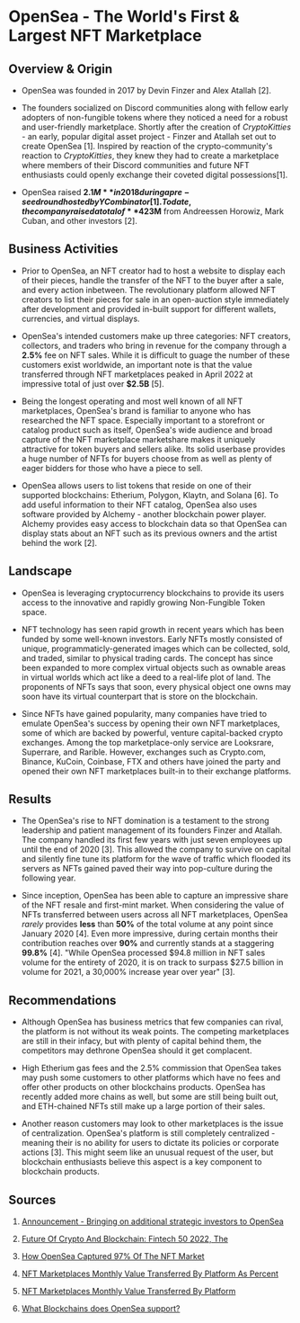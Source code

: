 
# OpenSea - The World's First & Largest NFT Marketplace

## Overview & Origin

* OpenSea was founded in 2017 by Devin Finzer and Alex Atallah [2].

* The founders socialized on Discord communities along with fellow early adopters of non-fungible tokens where they noticed a need for a robust and user-friendly marketplace. Shortly after the creation of *CryptoKitties* - an early, popular digital asset project - Finzer and Atallah set out to create OpenSea [1]. Inspired by reaction of the crypto-community's reaction to *CryptoKitties*, they knew they had to create a marketplace where members of their Discord communities and future NFT enthusiasts could openly exchange their coveted digital possessions[1].

* OpenSea raised **$2.1M** in 2018 during a pre-seed round hosted by Y Combinator [1]. To date, the company raised a total of **$423M** from Andreessen Horowiz, Mark Cuban, and other investors [2].

## Business Activities

* Prior to OpenSea, an NFT creator had to host a website to display each of their pieces, handle the transfer of the NFT to the buyer after a sale, and every action inbetween. The revolutionary platform allowed NFT creators to list their pieces for sale in an open-auction style immediately after development and provided in-built support for different wallets, currencies, and virtual displays.

* OpenSea's intended customers make up three categories: NFT creators, collectors, and traders who bring in revenue for the company through a **2.5%** fee on NFT sales. While it is difficult to guage the number of these customers exist worldwide, an important note is that the value transferred through NFT marketplaces peaked in April 2022 at impressive total of just over **$2.5B** [5].

* Being the longest operating and most well known of all NFT marketplaces, OpenSea's brand is familiar to anyone who has researched the NFT space. Especially important to a storefront or catalog product such as itself, OpenSea's wide audience and broad capture of the NFT marketplace marketshare makes it uniquely attractive for token buyers and sellers alike. Its solid userbase provides a huge number of NFTs for buyers choose from as well as plenty of eager bidders for those who have a piece to sell.

* OpenSea allows users to list tokens that reside on one of their supported blockchains: Etherium, Polygon, Klaytn, and Solana [6]. To add useful information to their NFT catalog, OpenSea also uses software provided by Alchemy - another blockchain power player. Alchemy provides easy access to blockchain data so that OpenSea can display stats about an NFT such as its previous owners and the artist behind the work [2].


## Landscape

* OpenSea is leveraging cryptocurrency blockchains to provide its users access to the innovative and rapidly growing Non-Fungible Token space.

* NFT technology has seen rapid growth in recent years which has been funded by some well-known investors. Early NFTs mostly consisted of unique, programmaticly-generated images which can be collected, sold, and traded, similar to physical trading cards. The concept has since been expanded to more complex virtual objects such as ownable areas in virtual worlds which act like a deed to a real-life plot of land. The proponents of NFTs says that soon, every physical object one owns may soon have its virtual counterpart that is store on the blockchain.

* Since NFTs have gained popularity, many companies have tried to emulate OpenSea's success by opening their own NFT marketplaces, some of which are backed by powerful, venture capital-backed crypto exchanges. Among the top marketplace-only service are Looksrare, Superrare, and Rarible. However, exchanges such as Crypto.com, Binance, KuCoin, Coinbase, FTX and others have joined the party and opened their own NFT marketplaces built-in to their exchange platforms. 


## Results

* The OpenSea's rise to NFT domination is a testament to the strong leadership and patient management of its founders Finzer and Atallah. The company handled its first few years with just seven employees up until the end of 2020 [3]. This allowed the company to survive on capital and silently fine tune its platform for the wave of traffic which flooded its servers as NFTs gained paved their way into pop-culture during the following year.

* Since inception, OpenSea has been able to capture an impressive share of the NFT resale and first-mint market. When considering the value of NFTs transferred between users across all NFT marketplaces, OpenSea *rarely* provides **less** than **50%** of the total volume at any point since January 2020 [4]. Even more impressive, during certain months their contribution reaches over **90%** and currently stands at a staggering **99.8%** [4]. "While OpenSea processed $94.8 million in NFT sales volume for the entirety of 2020, it is on track to surpass $27.5 billion in volume for 2021, a 30,000% increase year over year" [3].

## Recommendations

* Although OpenSea has business metrics that few companies can rival, the platform is not without its weak points. The competing marketplaces are still in their infacy, but with plenty of capital behind them, the competitors may dethrone OpenSea should it get complacent.

* High Etherium gas fees and the 2.5% commission that OpenSea takes may push some customers to other platforms which have no fees and offer other products on other blockchains products. OpenSea has recently added more chains as well, but some are still being built out, and ETH-chained NFTs still make up a large portion of their sales.

* Another reason customers may look to other marketplaces is the issue of centralization. OpenSea's platform is still completely centralized - meaning their is no ability for users to dictate its policies or corporate actions [3]. This might seem like an unusual request of the user, but blockchain enthusiasts believe this aspect is a key component to blockchain products.

## Sources

1. [Announcement - Bringing on additional strategic investors to OpenSea](https://opensea.io/blog/announcements/bringing-on-additional-strategic-investors-to-opensea/)
 
2. [Future Of Crypto And Blockchain: Fintech 50 2022, The](https://www.forbes.com/sites/ninabambysheva/2022/06/07/the-future-of-crypto-and-blockchain-fintech-50-2022/?sh=1a60b09960cc)

3. [How OpenSea Captured 97% Of The NFT Market](https://tokenist.com/how-opensea-captured-97-of-the-nft-market/)

4. [NFT Marketplaces Monthly Value Transferred By Platform As Percent](https://dune.com/queries/73722/148298)

5. [NFT Marketplaces Monthly Value Transferred By Platform](https://dune.com/queries/73722/148292)

6. [What Blockchains does OpenSea support?](https://support.opensea.io/hc/en-us/articles/4404027708051-Which-blockchains-does-OpenSea-support) 